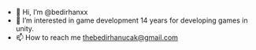 - 👋 Hi, I’m @bedirhanxx
- 👀 I’m interested in game development 14 years for developing games in unity.
- 📫 How to reach me thebedirhanucak@gmail.com
